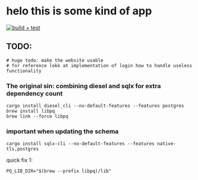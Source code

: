 # helo this is some kind of app

[![build + test](https://github.com/Patrick2402/rust_webpage/actions/workflows/rust.yml/badge.svg)](https://github.com/Patrick2402/rust_webpage/workflows/rust.yml)
## TODO:
```
# huge todo: make the website usable
# for reference lokk at implementation of login how to handle useless functionality
```


### The original sin: combining diesel and sqlx for extra dependency count
```
cargo install diesel_cli --no-default-features --features postgres
brew install libpq
brew link --force libpq
```

### important when updating the schema
```
cargo install sqlx-cli --no-default-features --features native-tls,postgres
```

quick fix 1:

```
PQ_LIB_DIR="$(brew --prefix libpq)/lib"
```